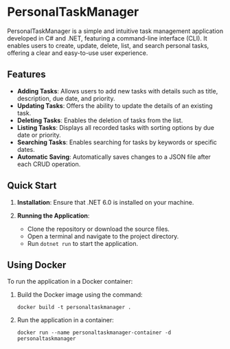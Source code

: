 # PersonalTaskManager

PersonalTaskManager is a simple and intuitive task management application developed in C# and .NET, featuring a command-line interface (CLI). It enables users to create, update, delete, list, and search personal tasks, offering a clear and easy-to-use user experience.

## Features

- **Adding Tasks**: Allows users to add new tasks with details such as title, description, due date, and priority.
- **Updating Tasks**: Offers the ability to update the details of an existing task.
- **Deleting Tasks**: Enables the deletion of tasks from the list.
- **Listing Tasks**: Displays all recorded tasks with sorting options by due date or priority.
- **Searching Tasks**: Enables searching for tasks by keywords or specific dates.
- **Automatic Saving**: Automatically saves changes to a JSON file after each CRUD operation.

## Quick Start

1. **Installation**:
   Ensure that .NET 6.0 is installed on your machine.

2. **Running the Application**:
   - Clone the repository or download the source files.
   - Open a terminal and navigate to the project directory.
   - Run `dotnet run` to start the application.

## Using Docker

To run the application in a Docker container:

1. Build the Docker image using the command:
   ```
   docker build -t personaltaskmanager .
   ```
2. Run the application in a container:
   ```
   docker run --name personaltaskmanager-container -d personaltaskmanager
   ```